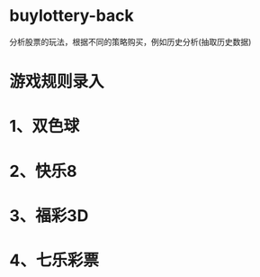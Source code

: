 # buylottery-back
分析股票的玩法，根据不同的策略购买，例如历史分析(抽取历史数据)


# 游戏规则录入
# 1、双色球



# 2、快乐8



# 3、福彩3D


# 4、七乐彩票
